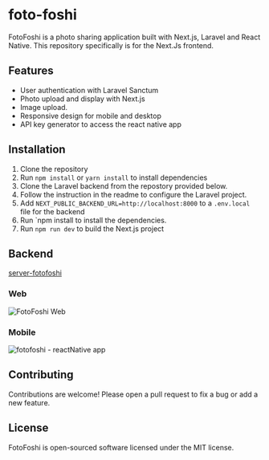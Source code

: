 # foto-foshi

FotoFoshi is a photo sharing application built with Next.js, Laravel and React Native. This repository specifically is for the Next.Js frontend.

## Features

-   User authentication with Laravel Sanctum
-   Photo upload and display with Next.js
-   Image upload.
-   Responsive design for mobile and desktop
-   API key generator to access the react native app

## Installation

1. Clone the repository
2. Run `npm install` or `yarn install` to install dependencies
3. Clone the Laravel backend from the repostory provided below.
4. Follow the instruction in the readme to configure the Laravel project.
5. Add `NEXT_PUBLIC_BACKEND_URL=http://localhost:8000` to a `.env.local` file for the backend
6. Run `npm install to install the dependencies.
7. Run `npm run dev` to build the Next.js project

## Backend

[server-fotofoshi](https://github.com/serialkiller123/server-fotofoshi.git)

### Web

![FotoFoshi Web](https://github.com/serialkiller123/foto-Foshi.git)

### Mobile

![fotofoshi - reactNative app](https://github.com/serialkiller123/fotofoshi.git)

## Contributing

Contributions are welcome! Please open a pull request to fix a bug or add a new feature.

## License

FotoFoshi is open-sourced software licensed under the MIT license.
